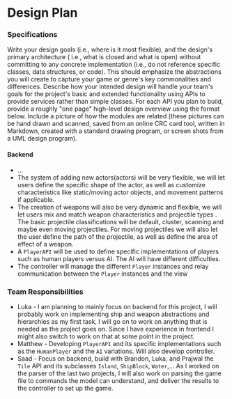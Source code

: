 # Design Plan

### Specifications

Write your design goals (i.e., where is it most flexible), and the design's primary architecture (
i.e., what is closed and what is open) without committing to any concrete implementation (i.e., do
not reference specific classes, data structures, or code). This should emphasize the abstractions
you will create to capture your game or genre's key commonalities and differences. Describe how your
intended design will handle your team's goals for the project's basic and extended functionality
using APIs to provide services rather than simple classes. For each API you plan to build, provide a
roughly "one page" high-level design overview using the format below. Include a picture of how the
modules are related (these pictures can be hand drawn and scanned, saved from an online CRC card
tool, written in Markdown, created with a standard drawing program, or screen shots from a UML
design program).

#### Backend

* ...
* The system of adding new actors(actors) will be very flexible, we will let users define the
  specific shape of the actor, as well as customize characteristics like static/moving actor
  objects, and movement patterns if applicable.
* The creation of weapons will also be very dynamic and flexible, we will let users mix and match
  weapon characteristics and projectile types . The basic projectile classifications will be
  default, cluster, scanning and maybe even moving projectiles. For moving projectiles we will also
  let the user define the path of the projectile, as well as define the area of effect of a weapon.
* A `PlayerAPI` will be used to define specific implementations of players such as human players 
versus AI. The AI will have different difficulties.
* The controller will manage the different `Player` instances and relay communication between the 
`Player` instances and the view


### Team Responsibilities

* Luka - I am planning to mainly focus on backend for this project, I will probably work on
  implementing ship and weapon abstractions and hierarchies as my first task, I will go on to work
  on anything that is needed as the project goes on. Since I have experience in frontend I might
  also switch to work on that at some point in the project.
* Matthew - Developing `PlayerAPI` and its specific implementations such as the `HumanPlayer` and
the `AI` variations. Will also develop controller.
* Saad - Focus on backend, build with Brandon, Luka, and Prajwal the `Tile` API and its subclasses
`Island`, `ShipBlock`, `Water`,... As I worked on the parser of the last two projects, I will also
work on parsing the game file to commands the model can understand, and deliver the results to the controller
to set up the game.
